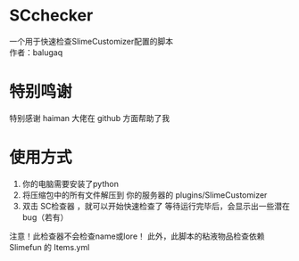 # SCchecker
一个用于快速检查SlimeCustomizer配置的脚本  
作者：balugaq

# 特别鸣谢
特别感谢 haiman 大佬在 github 方面帮助了我

# 使用方式

1. 你的电脑需要安装了python
2. 将压缩包中的所有文件解压到 你的服务器的 plugins/SlimeCustomizer 
3. 双击 SC检查器 ，就可以开始快速检查了
等待运行完毕后，会显示出一些潜在bug（若有）

注意！此检查器不会检查name或lore！
此外，此脚本的粘液物品检查依赖 Slimefun 的 Items.yml
